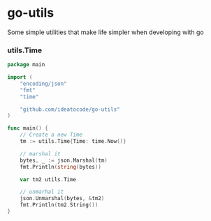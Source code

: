 # go-utils

Some simple utilities that make life simpler when developing with go

### utils.Time
```go
package main

import (
	"encoding/json"
	"fmt"
	"time"

	"github.com/ideatocode/go-utils"
)

func main() {
	// Create a new Time
	tm := utils.Time{Time: time.Now()}

	// marshal it
	bytes, _ := json.Marshal(tm)
	fmt.Println(string(bytes))

	var tm2 utils.Time

	// unmarhal it
	json.Unmarshal(bytes, &tm2)
	fmt.Println(tm2.String())
}
```
